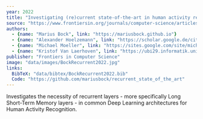 ```yaml
---
year: 2022
title: "Investigating (re)current state-of-the-art in human activity recognition datasets"
source: "https://www.frontiersin.org/journals/computer-science/articles/10.3389/fcomp.2022.924954"
authors:
  - {name: "Marius Bock", link: "https://mariusbock.github.io"}
  - {name: "Alexander Hoelzemann", link: "https://scholar.google.de/citations?user=cs3xPp4AAAAJ&hl=de"}
  - {name: "Michael Moeller", link: "https://sites.google.com/site/michaelmoellermath"}
  - {name: "Kristof Van Laerhoven", link: "https://ubi29.informatik.uni-siegen.de/usi/team_kvl.html"}
publisher: "Frontiers in Computer Science"
image: "data/images/BockRecurrent2022.jpg"
links:
  BibTeX: "data/bibtex/BockRecurrent2022.bib"
  Code: "https://github.com/mariusbock/recurrent_state_of_the_art"
---
```

Investigates the necessity of recurrent layers - more specifically Long Short-Term Memory layers - in common Deep Learning architectures for Human Activity Recognition.
